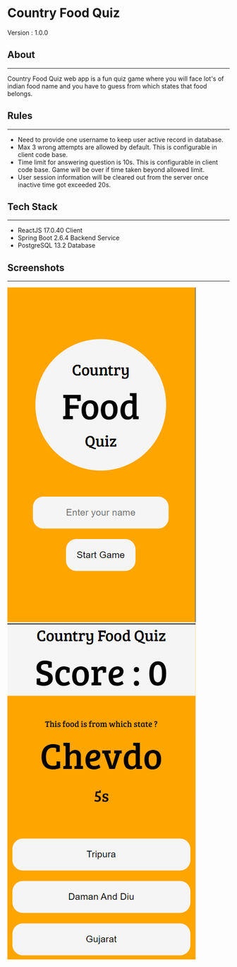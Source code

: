 # Country Food Quiz
Version : 1.0.0

##  About
---
Country Food Quiz web app is a fun quiz game where you will face lot's of indian food name and you have to guess from which states that food belongs.

## Rules
---
* Need to provide one username to keep user active record in database.
* Max 3 wrong attempts are allowed by default. This is configurable in client code base.
* Time limit for answering question is 10s. This is configurable in client code base. Game will be over if time taken beyond allowed limit.
* User session information will be cleared out from the server once inactive time got exceeded 20s.

## Tech Stack
---
* ReactJS 17.0.40 Client
* Spring Boot 2.6.4 Backend Service
* PostgreSQL 13.2 Database

## Screenshots
---
![](/screenshots/1.png)
![](/screenshots/2.png)